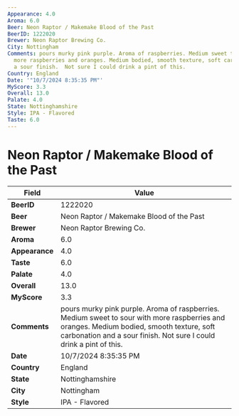 ```yaml
---
Appearance: 4.0
Aroma: 6.0
Beer: Neon Raptor / Makemake Blood of the Past
BeerID: 1222020
Brewer: Neon Raptor Brewing Co.
City: Nottingham
Comments: pours murky pink purple. Aroma of raspberries. Medium sweet to sour with
  more raspberries and oranges. Medium bodied, smooth texture, soft carbonation and
  a sour finish.  Not sure I could drink a pint of this.
Country: England
Date: '"10/7/2024 8:35:35 PM"'
MyScore: 3.3
Overall: 13.0
Palate: 4.0
State: Nottinghamshire
Style: IPA - Flavored
Taste: 6.0
---
```


# Neon Raptor / Makemake Blood of the Past

| Field         | Value |
|---------------|-------|
| **BeerID** | 1222020 |
| **Beer** | Neon Raptor / Makemake Blood of the Past |
| **Brewer** | Neon Raptor Brewing Co. |
| **Aroma** | 6.0 |
| **Appearance** | 4.0 |
| **Taste** | 6.0 |
| **Palate** | 4.0 |
| **Overall** | 13.0 |
| **MyScore** | 3.3 |
| **Comments** | pours murky pink purple. Aroma of raspberries. Medium sweet to sour with more raspberries and oranges. Medium bodied, smooth texture, soft carbonation and a sour finish.  Not sure I could drink a pint of this. |
| **Date** | 10/7/2024 8:35:35 PM |
| **Country** | England |
| **State** | Nottinghamshire |
| **City** | Nottingham |
| **Style** | IPA - Flavored |
